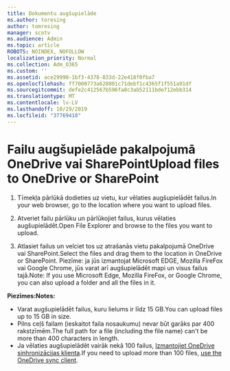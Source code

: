 ```yaml
---
title: Dokumentu augšupielāde
ms.author: toresing
author: tomresing
manager: scotv
ms.audience: Admin
ms.topic: article
ROBOTS: NOINDEX, NOFOLLOW
localization_priority: Normal
ms.collection: Adm_O365
ms.custom: ''
ms.assetid: ace29990-1bf3-4378-833d-22e418f0fba7
ms.openlocfilehash: ff7000773a628001c71debf1c4365f1f551a91df
ms.sourcegitcommit: defe2c412567b596fa8c3ab52111bde712ebb314
ms.translationtype: MT
ms.contentlocale: lv-LV
ms.lasthandoff: 10/29/2019
ms.locfileid: "37769418"
---
```

# <a name="upload-files-to-onedrive-or-sharepoint"></a><span data-ttu-id="aaf40-102">Failu augšupielāde pakalpojumā OneDrive vai SharePoint</span><span class="sxs-lookup"><span data-stu-id="aaf40-102">Upload files to OneDrive or SharePoint</span></span>

1. <span data-ttu-id="aaf40-103">Tīmekļa pārlūkā dodieties uz vietu, kur vēlaties augšupielādēt failus.</span><span class="sxs-lookup"><span data-stu-id="aaf40-103">In your web browser, go to the location where you want to upload files.</span></span>
    
2. <span data-ttu-id="aaf40-104">Atveriet failu pārlūku un pārlūkojiet failus, kurus vēlaties augšupielādēt.</span><span class="sxs-lookup"><span data-stu-id="aaf40-104">Open File Explorer and browse to the files you want to upload.</span></span>
    
3. <span data-ttu-id="aaf40-105">Atlasiet failus un velciet tos uz atrašanās vietu pakalpojumā OneDrive vai SharePoint.</span><span class="sxs-lookup"><span data-stu-id="aaf40-105">Select the files and drag them to the location in OneDrive or SharePoint.</span></span> <span data-ttu-id="aaf40-106">Piezīme: ja jūs izmantojat Microsoft EDGE, Mozilla FireFox vai Google Chrome, jūs varat arī augšupielādēt mapi un visus failus tajā.</span><span class="sxs-lookup"><span data-stu-id="aaf40-106">Note: If you use Microsoft Edge, Mozilla FireFox, or Google Chrome, you can also upload a folder and all the files in it.</span></span>
    
<span data-ttu-id="aaf40-107">**Piezīmes:**</span><span class="sxs-lookup"><span data-stu-id="aaf40-107">**Notes:**</span></span>

- <span data-ttu-id="aaf40-108">Varat augšupielādēt failus, kuru lielums ir līdz 15 GB.</span><span class="sxs-lookup"><span data-stu-id="aaf40-108">You can upload files up to 15 GB in size.</span></span> 
- <span data-ttu-id="aaf40-109">Pilns ceļš failam (ieskaitot faila nosaukumu) nevar būt garāks par 400 rakstzīmēm.</span><span class="sxs-lookup"><span data-stu-id="aaf40-109">The full path for a file (including the file name) can't be more than 400 characters in length.</span></span> 
- <span data-ttu-id="aaf40-110">Ja vēlaties augšupielādēt vairāk nekā 100 failus, [Izmantojiet OneDrive sinhronizācijas klienta](https://go.microsoft.com/fwlink/?linkid=866427).</span><span class="sxs-lookup"><span data-stu-id="aaf40-110">If you need to upload more than 100 files, [use the OneDrive sync client](https://go.microsoft.com/fwlink/?linkid=866427).</span></span> 
  

